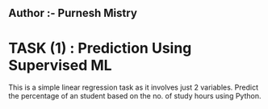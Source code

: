 ## Author :- Purnesh Mistry
# TASK (1) : Prediction Using Supervised ML

This is a simple linear regression task as it involves just 2 variables. Predict the percentage of an student based on the no. of study hours using Python.
